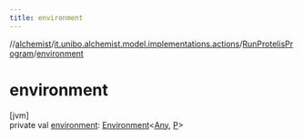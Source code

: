 ```yaml
---
title: environment
---
```

//[alchemist](../../../index.html)/[it.unibo.alchemist.model.implementations.actions](../index.html)/[RunProtelisProgram](index.html)/[environment](environment.html)



# environment



[jvm]\
private val [environment](environment.html): [Environment](../../it.unibo.alchemist.model.interfaces/-environment/index.html)<[Any](https://kotlinlang.org/api/latest/jvm/stdlib/kotlin/-any/index.html), [P](../../it.unibo.alchemist.protelis/-alchemist-execution-context/index.html)>




